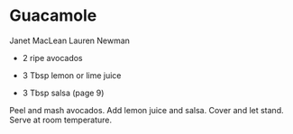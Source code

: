 # Guacamole

Janet MacLean
Lauren Newman

- 2 ripe avocados
- 3 Tbsp lemon or lime juice

- 3 Tbsp salsa (page 9)

Peel and mash avocados. Add lemon juice and salsa. Cover and let stand. Serve at room temperature.